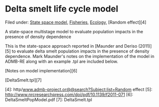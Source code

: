 #  Delta smelt life cycle model

Filed under:  [State space model][1], [Fisheries][2], [Ecology][3], [Random effect][4]

A state-space multistage model to evaluate population impacts in the presence of density dependence

This is the state-space approach reported in [Maunder and Deriso (2011)][5] to evaluate delta smelt population impacts in the presence of density dependence. Mark Maunder's notes on the implementation of the model in ADMB-RE along with an example .tpl are included below.

[Notes on model implementation][6]

[DeltaSmelt.tpl][7]

[1]: ./../
[2]: ./../../fisheries/
[3]: ./../../by-field-of-application/ecology
[4]: http/www.admb-project.or@@search?Subject:list=Random effect
[5]: http://www.nrcresearchpress.com/doi/pdf/10.1139/f2011-071
[6]: DeltaSmeltPopModel.pdf
[7]: DeltaSmelt.tpl
